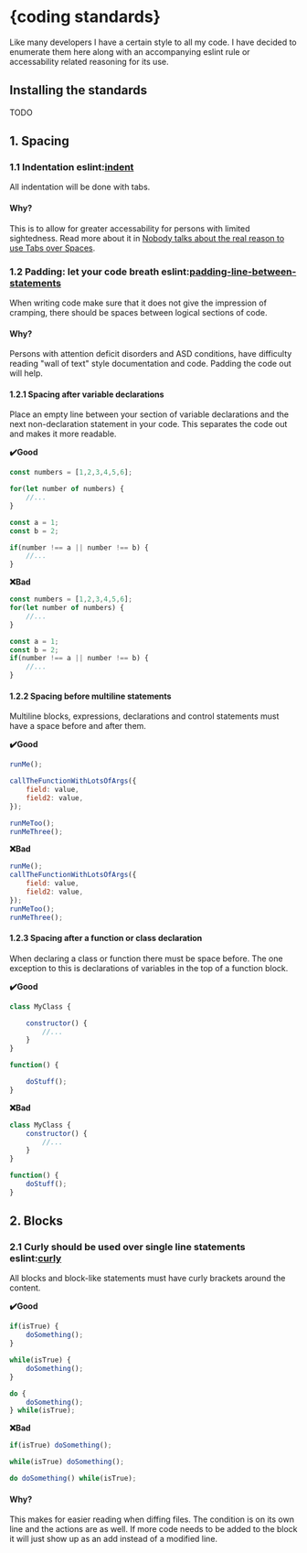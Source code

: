 # {coding standards}

Like many developers I have a certain style to all my code. I have decided to enumerate them here along with an accompanying eslint rule or accessability related reasoning for its use.

## Installing the standards

TODO

## 1. Spacing

### 1.1 Indentation eslint:[indent](https://eslint.org/docs/rules/indent)

All indentation will be done with tabs. 

#### Why?
This is to allow for greater accessability for persons with limited sightedness. Read more about it in [Nobody talks about the real reason to use Tabs over Spaces](https://www.reddit.com/r/javascript/comments/c8drjo/nobody_talks_about_the_real_reason_to_use_tabs/).

### 1.2 Padding: let your code breath eslint:[padding-line-between-statements](https://eslint.org/docs/rules/padding-line-between-statements)

When writing code make sure that it does not give the impression of cramping, there should be spaces between logical sections of code.

#### Why?
Persons with attention deficit disorders and ASD conditions, have difficulty reading "wall of text" style documentation and code. Padding the code out will help.

#### 1.2.1 Spacing after variable declarations
Place an empty line between your section of variable declarations and the next non-declaration statement in your code. This separates the code out and makes it more readable.

**:heavy_check_mark:Good**
```javascript
const numbers = [1,2,3,4,5,6];

for(let number of numbers) {
	//...
}

const a = 1;
const b = 2;

if(number !== a || number !== b) {
	//...
}
```

**:x:Bad**
```javascript 
const numbers = [1,2,3,4,5,6];
for(let number of numbers) {
	//...
}

const a = 1;
const b = 2;
if(number !== a || number !== b) {
	//...
}
```

#### 1.2.2 Spacing before multiline statements

Multiline blocks, expressions, declarations and control statements must have a space before and after them.

**:heavy_check_mark:Good**
```javascript
runMe();

callTheFunctionWithLotsOfArgs({
	field: value,
	field2: value,
});

runMeToo();
runMeThree();
```

**:x:Bad**
```javascript
runMe();
callTheFunctionWithLotsOfArgs({
	field: value,
	field2: value,
});
runMeToo();
runMeThree();
```

#### 1.2.3 Spacing after a function or class declaration
When declaring a class or function there must be space before. The one exception to this is declarations of variables in the top of a function block.

**:heavy_check_mark:Good**
```javascript
class MyClass {

	constructor() {
		//...
	}
}

function() {

	doStuff();
}
```

**:x:Bad**
```javascript
class MyClass {
	constructor() {
		//...
	}
}

function() {
	doStuff();
}
```

## 2. Blocks

### 2.1 Curly should be used over single line statements eslint:[curly](https://eslint.org/docs/rules/curly)

All blocks and block-like statements must have curly brackets around the content.

**:heavy_check_mark:Good**
```javascript
if(isTrue) {
	doSomething();
}

while(isTrue) {
	doSomething();
}

do {
	doSomething();
} while(isTrue);
```

**:x:Bad**
```javascript
if(isTrue) doSomething();

while(isTrue) doSomething();

do doSomething() while(isTrue);
```

#### Why?
This makes for easier reading when diffing files. The condition is on its own line and the actions are as well. If more code needs to be added to the block it will just show up as an add instead of a modified line.